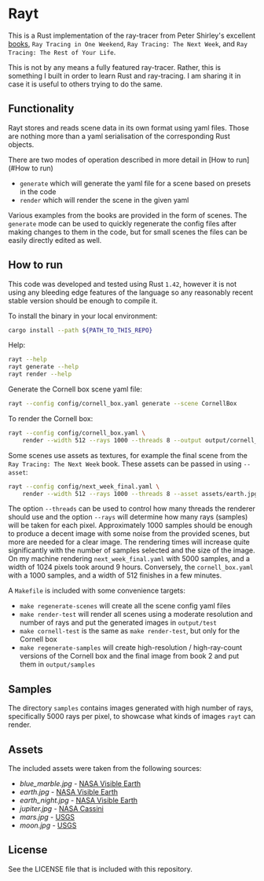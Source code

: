 # Rayt
This is a Rust implementation of the ray-tracer from Peter Shirley's excellent [books][books],
`Ray Tracing in One Weekend`, `Ray Tracing: The Next Week`, and `Ray Tracing: The Rest of Your Life`.

This is not by any means a fully featured ray-tracer. Rather, this is something I built in order to learn Rust
and ray-tracing. I am sharing it in case it is useful to others trying to do the same.

## Functionality
Rayt stores and reads scene data in its own format using yaml files. Those are nothing more than a yaml
serialisation of the corresponding Rust objects.

There are two modes of operation described in more detail in [How to run](#How to run)
- `generate` which will generate the yaml file for a scene based on presets in the code
- `render` which will render the scene in the given yaml

Various examples from the books are provided in the form of scenes. The `generate` mode can be used to
quickly regenerate the config files after making changes to them in the code, but for small scenes the files 
can be easily directly edited as well.

## How to run
This code was developed and tested using Rust `1.42`, however it is not using any bleeding edge features of
the language so any reasonably recent stable version should be enough to compile it.

To install the binary in your local environment:
```bash
cargo install --path ${PATH_TO_THIS_REPO} 
```

Help:
```bash
rayt --help
rayt generate --help
rayt render --help
```

Generate the Cornell box scene yaml file:
```bash
rayt --config config/cornell_box.yaml generate --scene CornellBox
```

To render the Cornell box:
```bash
rayt --config config/cornell_box.yaml \
    render --width 512 --rays 1000 --threads 8 --output output/cornell_box.png
```

Some scenes use assets as textures, for example the final scene from the `Ray Tracing: The Next Week` book.
These assets can be passed in using `--asset`:
```bash
rayt --config config/next_week_final.yaml \
    render --width 512 --rays 1000 --threads 8 --asset assets/earth.jpg --output output/next_week_final.png
```

The option `--threads` can be used to control how many threads the renderer should use and the option `--rays`
will determine how many rays (samples) will be taken for each pixel. Approximately 1000 samples should be
enough to produce a decent image with some noise from the provided scenes, but more are needed for a clear
image. The rendering times will increase quite significantly with the number of samples selected and the size
of the image. On my machine rendering `next_week_final.yaml` with 5000 samples, and a width of 1024 pixels
took around 9 hours. Conversely, the `cornell_box.yaml` with a 1000 samples, and a width of 512 finishes in a
few minutes.

A `Makefile` is included with some convenience targets:
- `make regenerate-scenes` will create all the scene config yaml files
- `make render-test` will render all scenes using a moderate resolution and number of rays and put the
  generated images in `output/test`
- `make cornell-test` is the same as `make render-test`, but only for the Cornell box
- `make regenerate-samples` will create high-resolution / high-ray-count versions of the Cornell box and the
  final image from book 2 and put them in `output/samples`

## Samples
The directory `samples` contains images generated with high number of rays, specifically 5000 rays per pixel,
to showcase what kinds of images `rayt` can render.

## Assets

The included assets were taken from the following sources:

- _blue_marble.jpg_ - [NASA Visible Earth][nasa-visible-earth]
- _earth.jpg_ - [NASA Visible Earth][nasa-visible-earth]
- _earth_night.jpg_ - [NASA Visible Earth][nasa-visible-earth]
- _jupiter.jpg_ - [NASA Cassini][nasa-cassini]
- _mars.jpg_ - [USGS][usgs-mars]
- _moon.jpg_ - [USGS][usgs-moon]

## License

See the LICENSE file that is included with this repository.

[books]: https://github.com/RayTracing/raytracing.github.io
[nasa-visible-earth]: https://visibleearth.nasa.gov/
[nasa-cassini]: https://solarsystem.nasa.gov/missions/cassini/galleries/
[usgs-mars]: https://astrogeology.usgs.gov/search/details/Mars/Viking/MDIM21/Mars_Viking_MDIM21_ClrMosaic_global_232m/cub
[usgs-moon]: https://astrogeology.usgs.gov/search/map/Moon/Clementine/UVVIS/Lunar_Clementine_UVVIS_750nm_Global_Mosaic_118m_v2
